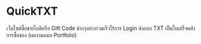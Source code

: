 # QuickTXT
เว็บไซต์ซื้อขายไอดีหรือ Gift Code ต่างๆอย่างรวดเร็วไร้การ Login ส่งออก TXT เป็นใบเสร็จหลังการซื้อของ (ผลงานแนบ Portfolio)
